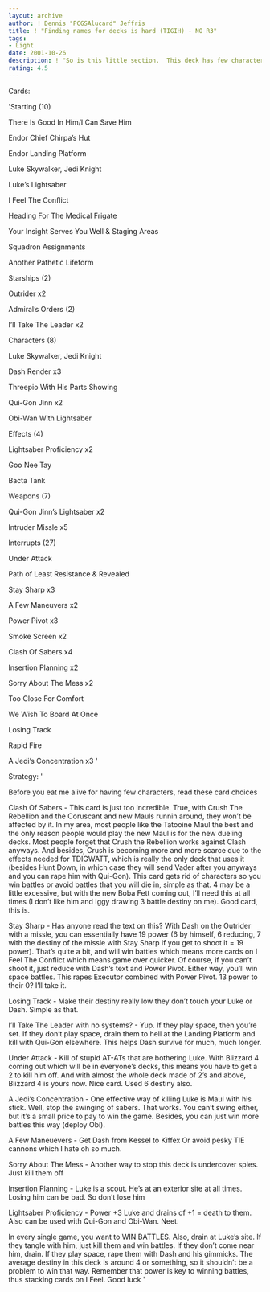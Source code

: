 ```yaml
---
layout: archive
author: ! Dennis "PCGSAlucard" Jeffris
title: ! "Finding names for decks is hard (TIGIH) - NO R3"
tags:
- Light
date: 2001-10-26
description: ! "So is this little section.  This deck has few characters, TONS of power, and HIGH destinies."
rating: 4.5
---
```

Cards: 

'Starting (10)

There Is Good In Him/I Can Save Him

Endor Chief Chirpa’s Hut

Endor Landing Platform

Luke Skywalker, Jedi Knight

Luke’s Lightsaber

I Feel The Conflict

Heading For The Medical Frigate

Your Insight Serves You Well & Staging Areas

Squadron Assignments

Another Pathetic Lifeform


Starships (2)

Outrider x2


Admiral’s Orders (2)

I’ll Take The Leader x2


Characters (8)

Luke Skywalker, Jedi Knight

Dash Render x3

Threepio With His Parts Showing

Qui-Gon Jinn x2

Obi-Wan With Lightsaber


Effects (4)

Lightsaber Proficiency x2

Goo Nee Tay

Bacta Tank


Weapons (7)

Qui-Gon Jinn’s Lightsaber x2

Intruder Missle x5


Interrupts (27)

Under Attack

Path of Least Resistance & Revealed

Stay Sharp x3

A Few Maneuvers x2

Power Pivot x3

Smoke Screen x2

Clash Of Sabers x4

Insertion Planning x2

Sorry About The Mess x2

Too Close For Comfort

We Wish To Board At Once

Losing Track

Rapid Fire

A Jedi’s Concentration x3 '

Strategy: '

Before you eat me alive for having few characters, read these card choices


Clash Of Sabers - This card is just too incredible.  True, with Crush The Rebellion and the Coruscant and new Mauls runnin around, they won’t be affected by it.  In my area, most people like the Tatooine Maul the best and the only reason people would play the new Maul is for the new dueling decks.  Most people forget that Crush the Rebellion works against Clash anyways.  And besides, Crush is becoming more and more scarce due to the effects needed for TDIGWATT, which is really the only deck that uses it (besides Hunt Down, in which case they will send Vader after you anyways and you can rape him with Qui-Gon).  This card gets rid of characters so you win battles or avoid battles that you will die in, simple as that.  4 may be a little excessive, but with the new Boba Fett coming out, I’ll need this at all times (I don’t like him and Iggy drawing 3 battle destiny on me).  Good card, this is.


Stay Sharp - Has anyone read the text on this?  With Dash on the Outrider with a missle, you can essentially have 19 power (6 by himself, 6 reducing, 7 with the destiny of the missle with Stay Sharp if you get to shoot it = 19 power).  That’s quite a bit, and will win battles which means more cards on I Feel The Conflict which means game over quicker.  Of course, if you can’t shoot it, just reduce with Dash’s text and Power Pivot.  Either way, you’ll win space battles.  This rapes Executor combined with Power Pivot.  13 power to their 0?  I’ll take it.


Losing Track - Make their destiny really low they don’t touch your Luke or Dash.  Simple as that.


I’ll Take The Leader with no systems? - Yup.  If they play space, then you’re set.  If they don’t play space, drain them to hell at the Landing Platform and kill with Qui-Gon elsewhere.  This helps Dash survive for much, much longer.


Under Attack - Kill of stupid AT-ATs that are bothering Luke.  With Blizzard 4 coming out which will be in everyone’s decks, this means you have to get a 2 to kill him off.  And with almost the whole deck made of 2’s and above, Blizzard 4 is yours now.  Nice card.  Used 6 destiny also.


A Jedi’s Concentration - One effective way of killing Luke is Maul with his stick.  Well, stop the swinging of sabers.  That works.  You can’t swing either, but it’s a small price to pay to win the game.  Besides, you can just win more battles this way (deploy Obi).


A Few Maneuevers - Get Dash from Kessel to Kiffex  Or avoid pesky TIE cannons which I hate oh so much.


Sorry About The Mess - Another way to stop this deck is undercover spies.  Just kill them off


Insertion Planning - Luke is a scout.  He’s at an exterior site at all times.  Losing him can be bad.  So don’t lose him


Lightsaber Proficiency - Power +3 Luke and drains of +1 = death to them.  Also can be used with Qui-Gon and Obi-Wan.  Neet.


In every single game, you want to WIN BATTLES.  Also, drain at Luke’s site.  If they tangle with him, just kill them and win battles.  If they don’t come near him, drain.  If they play space, rape them with Dash and his gimmicks.  The average destiny in this deck is around 4 or something, so it shouldn’t be a problem to win that way.  Remember that power is key to winning battles, thus stacking cards on I Feel.  Good luck '